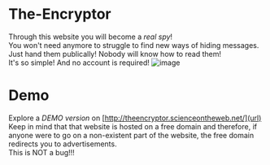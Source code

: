 # The-Encryptor
Through this website you will become a *real spy*!<br/>
You won't need anymore to struggle to find new ways of hiding messages.<br/>
Just hand them publically! Nobody will know how to read them!<br/>
It's so simple! And no account is required!
![image](https://github.com/user-attachments/assets/8fca7055-4b81-4368-a0bf-b0ec820c998b)
# Demo
Explore a *DEMO version* on [http://theencryptor.scienceontheweb.net/](url) <br/>
Keep in mind that that website is hosted on a free domain and therefore, if anyone were to go on a non-existent part of the website, the free domain redirects you to advertisements.<br/>
This is NOT a bug!!!
